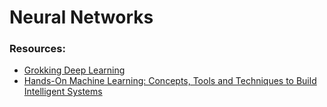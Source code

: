 # Neural Networks



### Resources:
- <a href="https://www.manning.com/books/grokking-deep-learning">Grokking Deep Learning</a>
- <a href="https://www.oreilly.com/library/view/hands-on-machine-learning/9781492032632/">Hands-On Machine Learning: Concepts, Tools and Techniques to Build Intelligent Systems</a>
